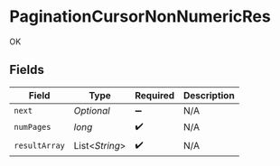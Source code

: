 # PaginationCursorNonNumericRes

OK


## Fields

| Field              | Type               | Required           | Description        |
| ------------------ | ------------------ | ------------------ | ------------------ |
| `next`             | *Optional<String>* | :heavy_minus_sign: | N/A                |
| `numPages`         | *long*             | :heavy_check_mark: | N/A                |
| `resultArray`      | List<*String*>     | :heavy_check_mark: | N/A                |